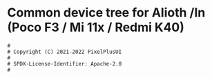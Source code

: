 # Common device tree for Alioth /In (Poco F3 / Mi 11x / Redmi K40)

```
#
# Copyright (C) 2021-2022 PixelPlusUI
#
# SPDX-License-Identifier: Apache-2.0
#
```
